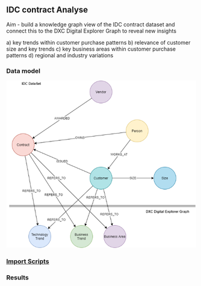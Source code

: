 ## IDC contract Analyse

Aim - build a knowledge graph view of the IDC contract dataset and connect this to the DXC Digital Explorer Graph to reveal new insights

a) key trends within customer purchase patterns
b) relevance of customer size and key trends
c) key business areas within customer purchase patterns
d) regional and industry variations


### Data model


![image](images/IDC.png)<br>

### [Import Scripts](importScripts.md)

### Results
